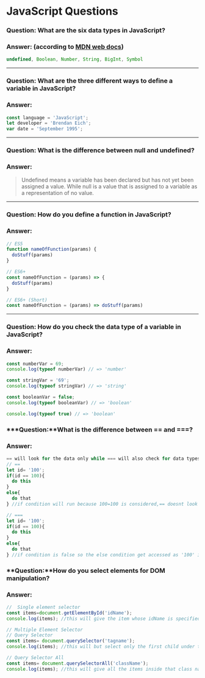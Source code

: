# JavaScript Questions

### **Question:** What are the six data types in JavaScript?
### **Answer:** (according to [MDN web docs](https://developer.mozilla.org/en-US/docs/Web/JavaScript/Data_structures))
```js
undefined, Boolean, Number, String, BigInt, Symbol
```
---
### **Question:** What are the three different ways to define a variable in JavaScript?
### **Answer:**
```js
const language = 'JavaScript';
let developer = 'Brendan Eich';
var date = 'September 1995';
```
---
### **Question:** What is the difference between null and undefined?
### **Answer:**
> Undefined means a variable has been declared but has not yet been assigned a value. While null is a value that is assigned to a variable as a representation of no value.
---
### **Question:** How do you define a function in JavaScript?
### **Answer:**
```js
// ES5
function nameOfFunction(params) {
  doStuff(params)
}

// ES6+
const nameOfFunction = (params) => {
  doStuff(params)
}

// ES6+ (Short)
const nameOfFunction = (params) => doStuff(params)
```
---
### **Question:** How do you check the data type of a variable in JavaScript?
### **Answer:**
```js
const numberVar = 69;
console.log(typeof numberVar) // => 'number'

const stringVar = '69';
console.log(typeof stringVar) // => 'string'

const booleanVar = false;
console.log(typeof booleanVar) // => 'boolean'

console.log(typeof true) // => 'boolean'
```

### ***Question:**What is the difference between == and ===?
### **Answer:**
```js
== will look for the data only while === will also check for data types
// ==
let id= '100';
if(id == 100){
  do this
}
else{
  do that
} //if condition will run because 100=100 is considered,== doesnt look the data type though '100' is string

// ===
let id= '100';
if(id == 100){
  do this
}
else{
  do that
} //if condition is false so the else condition get accessed as '100' is string 100 is not i.e.'100'!==100
```
### **Question:**How do you select elements for DOM manipulation?
### **Answer:**  
```js
//  Single element selector
const items=document.getElementById('idName');
console.log(items); //this will give the item whose idName is specified as above

// Multiple Element Selector
// Query Selector
const items= document.querySelector('tagname');
console.log(items); //this will but select only the first child under the tag

// Query Selector All
const items= document.querySelectorAll('className');
console.log(items); //this will give all the items inside that class name
```

